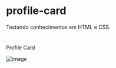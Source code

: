 # profile-card

Testando conhecimentos em HTML e CSS.
#
Profile Card

![image](https://user-images.githubusercontent.com/85087531/153732432-0a6a3f90-0d95-4367-8e28-b3c196b9c4e4.png)
